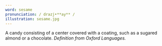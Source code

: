 ```yaml
---
word: sesame
pronunciation: / drazj•**ay** /
illustration: sesame.jpg
---
```


A candy consisting of a center covered with a coating, such as a sugared almond or a chocolate. *Definition from Oxford Languages.*
